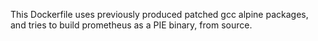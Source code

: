 This Dockerfile uses previously produced patched gcc alpine packages, and tries to build prometheus as a PIE binary, from source.
